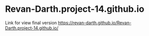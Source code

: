 # Revan-Darth.project-14.github.io
Link for view final version https://revan-darth.github.io/Revan-Darth.project-14.github.io/ 
